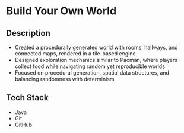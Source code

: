# Build Your Own World

## Description
- Created a procedurally generated world with rooms, hallways, and connected maps, rendered in a tile-based engine
- Designed exploration mechanics similar to Pacman, where players collect food while navigating random yet reproducible worlds
- Focused on procedural generation, spatial data structures, and balancing randomness with determinism

## Tech Stack
- Java
- Git
- GitHub
